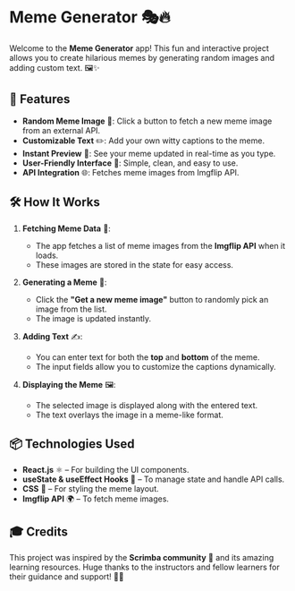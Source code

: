 # Meme Generator 🎭🔥

Welcome to the **Meme Generator** app! This fun and interactive project allows you to create hilarious memes by generating random images and adding custom text. 🖼️✨

## 🚀 Features

- **Random Meme Image** 🎲: Click a button to fetch a new meme image from an external API.
- **Customizable Text** ✏️: Add your own witty captions to the meme.
- **Instant Preview** 👀: See your meme updated in real-time as you type.
- **User-Friendly Interface** 🎨: Simple, clean, and easy to use.
- **API Integration** 🌐: Fetches meme images from Imgflip API.

## 🛠️ How It Works

1. **Fetching Meme Data** 📡:
   - The app fetches a list of meme images from the **Imgflip API** when it loads.
   - These images are stored in the state for easy access.

2. **Generating a Meme** 🔄:
   - Click the **"Get a new meme image"** button to randomly pick an image from the list.
   - The image is updated instantly.

3. **Adding Text** ✍️:
   - You can enter text for both the **top** and **bottom** of the meme.
   - The input fields allow you to customize the captions dynamically.

4. **Displaying the Meme** 🖼:
   - The selected image is displayed along with the entered text.
   - The text overlays the image in a meme-like format.

## 📦 Technologies Used

- **React.js** ⚛️ – For building the UI components.
- **useState & useEffect Hooks** 🎣 – To manage state and handle API calls.
- **CSS** 🎨 – For styling the meme layout.
- **Imgflip API** 🌍 – To fetch meme images.

## 🎓 Credits

This project was inspired by the **Scrimba community** 💜 and its amazing learning resources. Huge thanks to the instructors and fellow learners for their guidance and support! 🚀🙌


